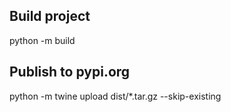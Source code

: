 ## Build project
python -m build

## Publish to pypi.org
python -m twine upload dist/*.tar.gz --skip-existing

